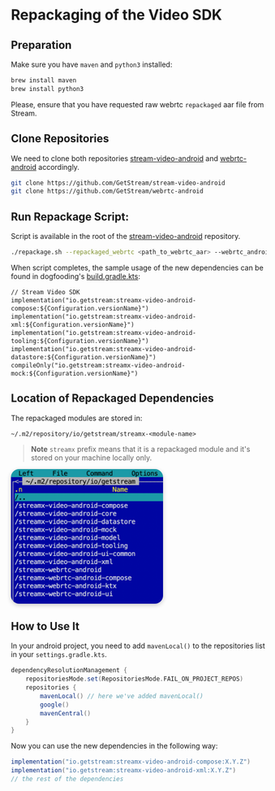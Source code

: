 # Repackaging of the Video SDK

## Preparation
Make sure you have `maven` and `python3` installed:
```bash
brew install maven
brew install python3
```
Please, ensure that you have requested raw webrtc `repackaged` aar file from Stream. 

## Clone Repositories
We need to clone both repositories [stream-video-android](https://github.com/GetStream/stream-video-android) and [webrtc-android](https://github.com/GetStream/webrtc-android) accordingly.
```bash
git clone https://github.com/GetStream/stream-video-android
git clone https://github.com/GetStream/webrtc-android
```

## Run Repackage Script:
Script is available in the root of the [stream-video-android](https://github.com/GetStream/stream-video-android) repository.
```bash
./repackage.sh --repackaged_webrtc <path_to_webrtc_aar> --webrtc_android <path_to_webrtc-android_repo>
```

When script completes, the sample usage of the new dependencies can be found in dogfooding's [build.gradle.kts](https://github.com/GetStream/stream-video-android/blob/develop/dogfooding/build.gradle.kts):
```
// Stream Video SDK
implementation("io.getstream:streamx-video-android-compose:${Configuration.versionName}")
implementation("io.getstream:streamx-video-android-xml:${Configuration.versionName}")
implementation("io.getstream:streamx-video-android-tooling:${Configuration.versionName}")
implementation("io.getstream:streamx-video-android-datastore:${Configuration.versionName}")
compileOnly("io.getstream:streamx-video-android-mock:${Configuration.versionName}")
```

## Location of Repackaged Dependencies
The repackaged modules are stored in:
```
~/.m2/repository/io/getstream/streamx-<module-name>
```

> **Note**
> `streamx` prefix means that it is a repackaged module and it's stored on your machine locally only.

<img width="300" src=".repackage-assets/maven_local.png" alt="Stream Video for Android Header image" style="box-shadow: 0 3px 10px rgb(0 0 0 / 0.2); border-radius: 1rem" />


## How to Use It
In your android project, you need to add `mavenLocal()` to the repositories list in your `settings.gradle.kts`.

```gradle
dependencyResolutionManagement {
    repositoriesMode.set(RepositoriesMode.FAIL_ON_PROJECT_REPOS)
    repositories {
        mavenLocal() // here we've added mavenLocal()
        google()
        mavenCentral()
    }
}
```

Now you can use the new dependencies in the following way:
```gradle
implementation("io.getstream:streamx-video-android-compose:X.Y.Z")
implementation("io.getstream:streamx-video-android-xml:X.Y.Z")
// the rest of the dependencies
```